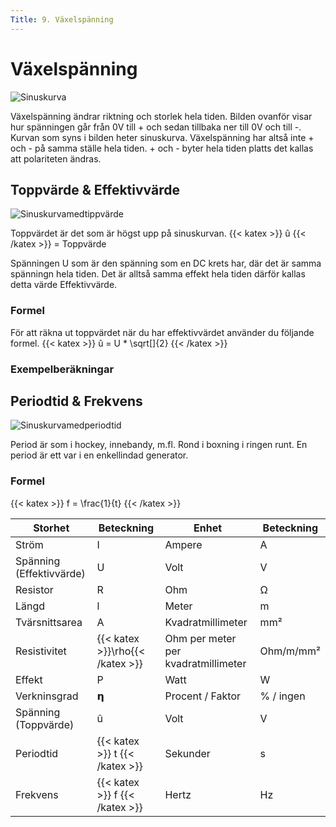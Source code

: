 ```yaml
---
Title: 9. Växelspänning
---
```


# Växelspänning

![Sinuskurva](/sinus.png)

Växelspänning ändrar riktning och storlek hela tiden. Bilden ovanför visar hur spänningen går från 0V till + och sedan tillbaka ner till 0V och till -.
Kurvan som syns i bilden heter sinuskurva. Växelspänning har altså inte + och - på samma ställe hela tiden. + och - byter hela tiden platts det kallas att polariteten ändras.

## Toppvärde & Effektivvärde
![Sinuskurvamedtippvärde](/sinustop.png)

Toppvärdet är det som är högst upp på sinuskurvan.
{{< katex >}} û {{< /katex >}} = Toppvärde  

Spänningen U som är den spänning som en DC krets har, där det är samma spänningn hela tiden. Det är alltså samma effekt hela tiden därför kallas detta värde Effektivvärde.

### Formel
För att räkna ut toppvärdet när du har effektivvärdet använder du följande formel.
{{< katex >}} û = U * \sqrt[]{2} {{< /katex >}}

### Exempelberäkningar

## Periodtid & Frekvens
![Sinuskurvamedperiodtid](/sinusperiod.png)

Period är som i hockey, innebandy, m.fl. 
Rond i boxning i ringen runt. En period är ett var i en enkellindad generator.

### Formel
{{< katex >}} f = \frac{1}{t} {{< /katex >}}


| Storhet      | Beteckning | Enhet       | Beteckning |
| ------------ | ------------------ | ----------- | ---------------- |
| Ström        | I                  | Ampere      | A                |
| Spänning (Effektivvärde)     | U                  | Volt        | V                |
| Resistor     | R                  | Ohm         | Ω                |
| Längd        | l                  | Meter       | m                |
| Tvärsnittsarea | A                | Kvadratmillimeter | mm²| 
| Resistivitet | {{< katex >}}\rho{{< /katex >}} | Ohm per meter per kvadratmillimeter | Ohm/m/mm² | 
| Effekt       | P                  | Watt        | W                |
| Verkninsgrad | 𝝶                  | Procent / Faktor     | % / ingen                | 
| Spänning (Toppvärde) | û | Volt     | V                | 
| Periodtid | {{< katex >}} t {{< /katex >}}  | Sekunder     | s                | 
| Frekvens | {{< katex >}} f {{< /katex >}}                  | Hertz     | Hz                | 

